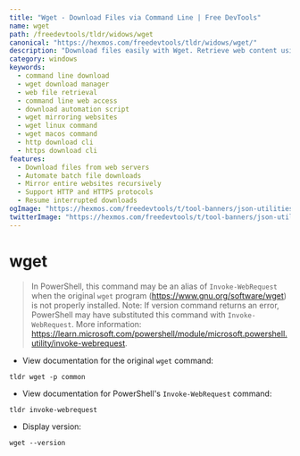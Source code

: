 ```yaml
---
title: "Wget - Download Files via Command Line | Free DevTools"
name: wget
path: /freedevtools/tldr/widows/wget
canonical: "https://hexmos.com/freedevtools/tldr/widows/wget/"
description: "Download files easily with Wget. Retrieve web content using the command line. Access web servers, automate downloads, and mirror websites. Free online tool, no registration required."
category: windows
keywords:
  - command line download
  - wget download manager
  - web file retrieval
  - command line web access
  - download automation script
  - wget mirroring websites
  - wget linux command
  - wget macos command
  - http download cli
  - https download cli
features:
  - Download files from web servers
  - Automate batch file downloads
  - Mirror entire websites recursively
  - Support HTTP and HTTPS protocols
  - Resume interrupted downloads
ogImage: "https://hexmos.com/freedevtools/t/tool-banners/json-utilities-banner.png"
twitterImage: "https://hexmos.com/freedevtools/t/tool-banners/json-utilities-banner.png"
---
```


# wget

> In PowerShell, this command may be an alias of `Invoke-WebRequest` when the original `wget` program (<https://www.gnu.org/software/wget>) is not properly installed.
> Note: If version command returns an error, PowerShell may have substituted this command with `Invoke-WebRequest`.
> More information: <https://learn.microsoft.com/powershell/module/microsoft.powershell.utility/invoke-webrequest>.

- View documentation for the original `wget` command:

`tldr wget -p common`

- View documentation for PowerShell's `Invoke-WebRequest` command:

`tldr invoke-webrequest`

- Display version:

`wget --version`
